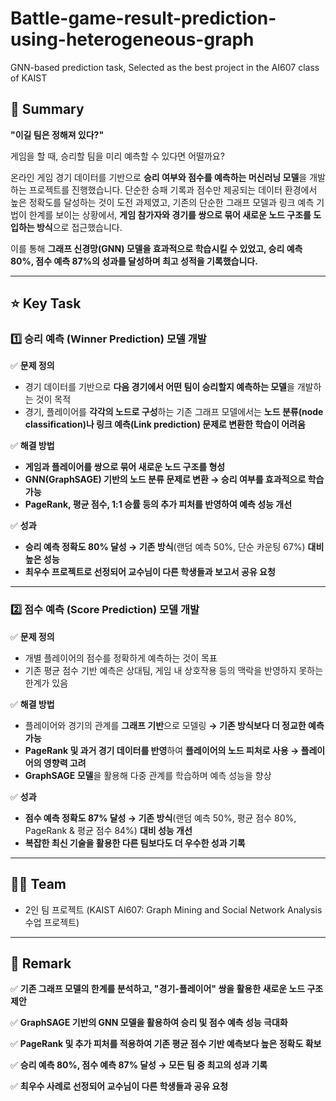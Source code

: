 # Battle-game-result-prediction-using-heterogeneous-graph
GNN-based prediction task, Selected as the best project in the AI607 class of KAIST

## **📑 Summary**

**"이길 팀은 정해져 있다?"**

게임을 할 때, 승리할 팀을 미리 예측할 수 있다면 어떨까요? 

온라인 게임 경기 데이터를 기반으로 **승리 여부와 점수를 예측하는 머신러닝 모델**을 개발하는 프로젝트를 진행했습니다. 단순한 승패 기록과 점수만 제공되는 데이터 환경에서 높은 정확도를 달성하는 것이 도전 과제였고, 기존의 단순한 그래프 모델과 링크 예측 기법이 한계를 보이는 상황에서, **게임 참가자와 경기를 쌍으로 묶어 새로운 노드 구조를 도입하는 방식**으로 접근했습니다.

이를 통해 **그래프 신경망(GNN) 모델을 효과적으로 학습시킬 수 있었고, 승리 예측 80%, 점수 예측 87%의 성과를 달성하며 최고 성적을 기록했습니다.**

---

## **⭐ Key Task**

### **1️⃣ 승리 예측 (Winner Prediction) 모델 개발**

✅ **문제 정의**

- 경기 데이터를 기반으로 **다음 경기에서 어떤 팀이 승리할지 예측하는 모델**을 개발하는 것이 목적
- 경기, 플레이어를 **각각의 노드로 구성**하는 기존 그래프 모델에서는 **노드 분류(node classification)나 링크 예측(Link prediction) 문제로 변환한 학습이 어려움**

✅ **해결 방법**

- **게임과 플레이어를 쌍으로 묶어 새로운 노드 구조를 형성**
- **GNN(GraphSAGE) 기반의 노드 분류 문제로 변환 → 승리 여부를 효과적으로 학습 가능**
- **PageRank, 평균 점수, 1:1 승률 등의 추가 피처를 반영하여 예측 성능 개선**

✅ **성과**

- **승리 예측 정확도 80% 달성 → 기존 방식**(랜덤 예측 50%, 단순 카운팅 67%) **대비 높은 성능**
- **최우수 프로젝트로 선정되어 교수님이 다른 학생들과 보고서 공유 요청**

---

### **2️⃣ 점수 예측 (Score Prediction) 모델 개발**

✅ **문제 정의**

- 개별 플레이어의 점수를 정확하게 예측하는 것이 목표
- 기존 평균 점수 기반 예측은 상대팀, 게임 내 상호작용 등의 맥락을 반영하지 못하는 한계가 있음

✅ **해결 방법**

- 플레이어와 경기의 관계를 **그래프 기반**으로 모델링 **→ 기존 방식보다 더 정교한 예측 가능**
- **PageRank 및 과거 경기 데이터를 반영**하여 **플레이어의 노드 피처로 사용 → 플레이어의 영향력 고려**
- **GraphSAGE 모델**을 활용해 다중 관계를 학습하며 예측 성능을 향상

✅ **성과**

- **점수 예측 정확도 87% 달성 → 기존 방식**(랜덤 예측 50%, 평균 점수 80%, PageRank & 평균 점수 84%) **대비 성능 개선**
- **복잡한 최신 기술을 활용한 다른 팀보다도 더 우수한 성과 기록**

---

## **👩‍🔧 Team**

- 2인 팀 프로젝트 (KAIST AI607: Graph Mining and Social Network Analysis 수업 프로젝트)

---

## **💪 Remark**

✅ **기존 그래프 모델의 한계를 분석하고, "경기-플레이어" 쌍을 활용한 새로운 노드 구조 제안**

✅ **GraphSAGE 기반의 GNN 모델을 활용하여 승리 및 점수 예측 성능 극대화**

✅ **PageRank 및 추가 피처를 적용하여 기존 평균 점수 기반 예측보다 높은 정확도 확보**

✅ **승리 예측 80%, 점수 예측 87% 달성 → 모든 팀 중 최고의 성과 기록**

✅ **최우수 사례로 선정되어 교수님이 다른 학생들과 공유 요청**
